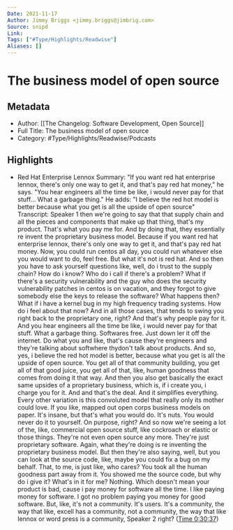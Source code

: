 ```yaml
---
Date: 2021-11-17
Author: Jimmy Briggs <jimmy.briggs@jimbrig.com>
Source: snipd
Link: 
Tags: ["#Type/Highlights/Readwise"]
Aliases: []
---
```

# The business model of open source

## Metadata
- Author: [[The Changelog: Software Development, Open Source]]
- Full Title: The business model of open source
- Category: #Type/Highlights/Readwise/Podcasts

## Highlights
- Red Hat Enterprise Lennox
  Summary:
  "If you want red hat enterprise lennox, there's only one way to get it, and that's pay red hat money," he says. "You hear engineers all the time be like, i would never pay for that stuff... What a garbage thing." He adds: "I believe the red hot model is better because what you get is all the upside of open source"
  Transcript:
  Speaker 1
  then we're going to say that that supply chain and all the pieces and components that make up that thing, that's my product. That's what you pay me for. And by doing that, they essentially re invent the proprietary business model. Because if you want red hat enterprise lennox, there's only one way to get it, and that's pay red hat money. Now, you could run centos all day, you could run whatever else you would want to do, feel free. But what it's not is red hat. And so then you have to ask yourself questions like, well, do i trust to the supply chain? How do i know? Who do i call if there's a problem? What if there's a security vulnerability and the guy who does the security vulnerability patches in centos is on vacation, and they forgot to give somebody else the keys to release the software? What happens then? What if i have a kernel bug in my high frequency trading systems. How do i feel about that now? And in all those cases, that tends to swing you right back to the proprietary one, right? And that's why people pay for it. And you hear engineers all the time be like, i would never pay for that stuff. What a garbage thing. Softwares free. Just down ler it off the internet. Do what you and like, that's cause they're engineers and they're talking about softwhere thydon't talk about products. And so, yes, i believe the red hot model is better, because what you get is all the upside of open source. You get all of that community building, you get all of that good juice, you get all of that, like, human goodness that comes from doing it that way. And then you also get basically the exact same upsides of a proprietary business, which is, if i create you, i charge you for it. And and that's the deal. And it simplifies everything. Every other variation is this convoluted model that really only its mother could love. If you like, mapped out open corps business models on paper. It's insane, but that's what you would do. It's nuts. You would never do it to yourself. On purpose, right? And so now we're seeing a lot of the, like, commercial open source stuff, like cockroach or elastic or those things. They're not even open source any more. They're just proprietary software. Again, what they're doing is re inventing the proprietary business model. But then they're also saying, well, but you can look at the source code, like, maybe you could fix a bug on my behalf. That, to me, is just like, who cares? You took all the human goodness part away from it. You showed me the source code, but why do i give it? What's in it for me? Nothing. Which doesn't mean your product is bad, cause i pay money for software all the time. I like paying money for software. I got no problem paying you money for good software. But, like, it's not a community. It's users. It's a community, the way that like, excell has a community, not a community, the way that like lennox or word press is a community,
  Speaker 2
  right? ([Time 0:30:37](https://share.snipd.com/snip/87d74dc9-7eaa-476f-a4c0-4c81b98e22c2))
